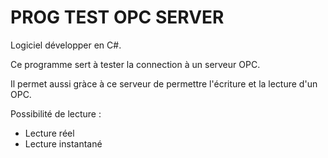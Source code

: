 # PROG TEST OPC SERVER

Logiciel développer en C#.

Ce programme sert à tester la connection à un serveur OPC.

Il permet aussi gràce à ce serveur de permettre  l'écriture et la lecture d'un OPC.

Possibilité de lecture : 
- Lecture réel
- Lecture instantané
